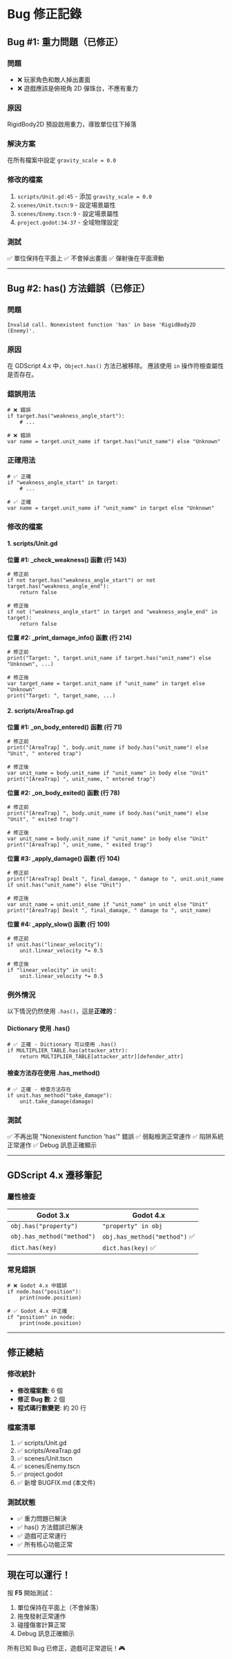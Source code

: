 # Bug 修正記錄

## Bug #1: 重力問題（已修正）

### 問題
- ❌ 玩家角色和敵人掉出畫面
- ❌ 遊戲應該是俯視角 2D 彈珠台，不應有重力

### 原因
RigidBody2D 預設啟用重力，導致單位往下掉落

### 解決方案
在所有檔案中設定 `gravity_scale = 0.0`

### 修改的檔案
1. `scripts/Unit.gd:45` - 添加 `gravity_scale = 0.0`
2. `scenes/Unit.tscn:9` - 設定場景屬性
3. `scenes/Enemy.tscn:9` - 設定場景屬性
4. `project.godot:34-37` - 全域物理設定

### 測試
✅ 單位保持在平面上
✅ 不會掉出畫面
✅ 彈射後在平面滑動

---

## Bug #2: has() 方法錯誤（已修正）

### 問題
```
Invalid call. Nonexistent function 'has' in base 'RigidBody2D (Enemy)'.
```

### 原因
在 GDScript 4.x 中，`Object.has()` 方法已被移除。
應該使用 `in` 操作符檢查屬性是否存在。

### 錯誤用法
```gdscript
# ❌ 錯誤
if target.has("weakness_angle_start"):
    # ...

# ❌ 錯誤
var name = target.unit_name if target.has("unit_name") else "Unknown"
```

### 正確用法
```gdscript
# ✅ 正確
if "weakness_angle_start" in target:
    # ...

# ✅ 正確
var name = target.unit_name if "unit_name" in target else "Unknown"
```

### 修改的檔案

#### 1. scripts/Unit.gd

**位置 #1: _check_weakness() 函數 (行 143)**
```gdscript
# 修正前
if not target.has("weakness_angle_start") or not target.has("weakness_angle_end"):
    return false

# 修正後
if not ("weakness_angle_start" in target and "weakness_angle_end" in target):
    return false
```

**位置 #2: _print_damage_info() 函數 (行 214)**
```gdscript
# 修正前
print("Target: ", target.unit_name if target.has("unit_name") else "Unknown", ...)

# 修正後
var target_name = target.unit_name if "unit_name" in target else "Unknown"
print("Target: ", target_name, ...)
```

#### 2. scripts/AreaTrap.gd

**位置 #1: _on_body_entered() 函數 (行 71)**
```gdscript
# 修正前
print("[AreaTrap] ", body.unit_name if body.has("unit_name") else "Unit", " entered trap")

# 修正後
var unit_name = body.unit_name if "unit_name" in body else "Unit"
print("[AreaTrap] ", unit_name, " entered trap")
```

**位置 #2: _on_body_exited() 函數 (行 78)**
```gdscript
# 修正前
print("[AreaTrap] ", body.unit_name if body.has("unit_name") else "Unit", " exited trap")

# 修正後
var unit_name = body.unit_name if "unit_name" in body else "Unit"
print("[AreaTrap] ", unit_name, " exited trap")
```

**位置 #3: _apply_damage() 函數 (行 104)**
```gdscript
# 修正前
print("[AreaTrap] Dealt ", final_damage, " damage to ", unit.unit_name if unit.has("unit_name") else "Unit")

# 修正後
var unit_name = unit.unit_name if "unit_name" in unit else "Unit"
print("[AreaTrap] Dealt ", final_damage, " damage to ", unit_name)
```

**位置 #4: _apply_slow() 函數 (行 109)**
```gdscript
# 修正前
if unit.has("linear_velocity"):
    unit.linear_velocity *= 0.5

# 修正後
if "linear_velocity" in unit:
    unit.linear_velocity *= 0.5
```

### 例外情況
以下情況仍然使用 `.has()`，這是**正確的**：

#### Dictionary 使用 .has()
```gdscript
# ✅ 正確 - Dictionary 可以使用 .has()
if MULTIPLIER_TABLE.has(attacker_attr):
    return MULTIPLIER_TABLE[attacker_attr][defender_attr]
```

#### 檢查方法存在使用 .has_method()
```gdscript
# ✅ 正確 - 檢查方法存在
if unit.has_method("take_damage"):
    unit.take_damage(damage)
```

### 測試
✅ 不再出現 "Nonexistent function 'has'" 錯誤
✅ 弱點檢測正常運作
✅ 陷阱系統正常運作
✅ Debug 訊息正確顯示

---

## GDScript 4.x 遷移筆記

### 屬性檢查
| Godot 3.x | Godot 4.x |
|-----------|-----------|
| `obj.has("property")` | `"property" in obj` |
| `obj.has_method("method")` | `obj.has_method("method")` ✅ |
| `dict.has(key)` | `dict.has(key)` ✅ |

### 常見錯誤
```gdscript
# ❌ Godot 4.x 中錯誤
if node.has("position"):
    print(node.position)

# ✅ Godot 4.x 中正確
if "position" in node:
    print(node.position)
```

---

## 修正總結

### 修改統計
- **修改檔案數**: 6 個
- **修正 Bug 數**: 2 個
- **程式碼行數變更**: 約 20 行

### 檔案清單
1. ✅ scripts/Unit.gd
2. ✅ scripts/AreaTrap.gd
3. ✅ scenes/Unit.tscn
4. ✅ scenes/Enemy.tscn
5. ✅ project.godot
6. ✅ 新增 BUGFIX.md (本文件)

### 測試狀態
- ✅ 重力問題已解決
- ✅ has() 方法錯誤已解決
- ✅ 遊戲可正常運行
- ✅ 所有核心功能正常

---

## 現在可以運行！

按 **F5** 開始測試：
1. 單位保持在平面上（不會掉落）
2. 拖曳發射正常運作
3. 碰撞傷害計算正常
4. Debug 訊息正確顯示

所有已知 Bug 已修正，遊戲可正常遊玩！🎮
